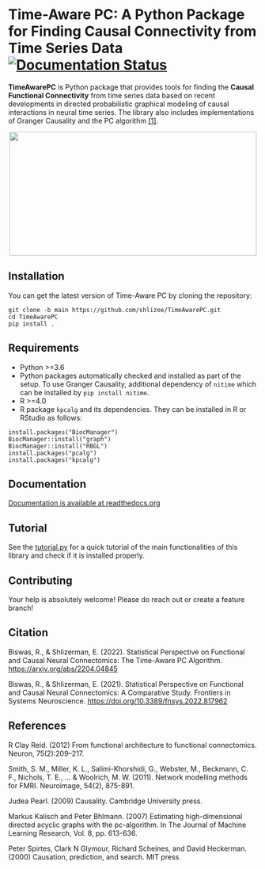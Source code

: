 # Time-Aware PC: A Python Package for Finding Causal Connectivity from Time Series Data  [![Documentation Status](https://readthedocs.org/projects/timeawarepc/badge/?version=latest)](https://timeawarepc.readthedocs.io/en/latest/?badge=latest)
**TimeAwarePC** is Python package that provides tools for finding the **Causal Functional Connectivity** from time series data based on recent developments in directed probabilistic graphical modeling of causal interactions in neural time series. The library also includes implementations of Granger Causality and the PC algorithm [[1]](#References).

<p align="center">
<img src="/imgs/Schematic.png" align="middle" width="500" height="250"/>
</p>

## Installation

You can get the latest version of Time-Aware PC by cloning the repository:

```
git clone -b main https://github.com/shlizee/TimeAwarePC.git
cd TimeAwarePC
pip install .
```

## Requirements
- Python >=3.6
- Python packages automatically checked and installed as part of the setup. To use Granger Causality, additional dependency of ```nitime``` which can be installed by ```pip install nitime```.
- R >=4.0
- R package ```kpcalg``` and its dependencies. They can be installed in R or RStudio as follows:
```
install.packages("BiocManager")
BiocManager::install("graph")
BiocManager::install("RBGL")
install.packages("pcalg")
install.packages("kpcalg")
```
<!-- - In addition, if you like to use Granger Causality functions in this package, please separately install nitime as follows:
```
pip install nitime
``` -->

## Documentation

[Documentation is available at readthedocs.org](https://timeawarepc.readthedocs.io/en/latest/)

## Tutorial

See the [tutorial.py](https://github.com/shlizee/TimeAwarePC/blob/main/timeawarepc/tutorial.py) for a quick tutorial of the main functionalities of this library and check if it is installed properly. 
<!-- 
## Documentation

[Documentation is available at readthedocs.org](https://timeaware-pc.readthedocs.io/en/latest/) -->

## Contributing

Your help is absolutely welcome! Please do reach out or create a feature branch!

## Citation

Biswas, R., & Shlizerman, E. (2022). Statistical Perspective on Functional and Causal Neural Connectomics: The Time-Aware PC Algorithm. https://arxiv.org/abs/2204.04845

Biswas, R., & Shlizerman, E. (2021). Statistical Perspective on Functional and Causal Neural Connectomics: A Comparative Study. Frontiers in Systems Neuroscience. https://doi.org/10.3389/fnsys.2022.817962


## References

R Clay Reid. (2012) From functional architecture to functional connectomics. Neuron, 75(2):209–217.

Smith, S. M., Miller, K. L., Salimi-Khorshidi, G., Webster, M., Beckmann, C. F., Nichols, T. E., ... & Woolrich, M. W. (2011). Network modelling methods for FMRI. Neuroimage, 54(2), 875-891.

Judea Pearl. (2009) Causality. Cambridge University press.

Markus Kalisch and Peter Bhlmann. (2007) Estimating high-dimensional directed acyclic graphs with the pc-algorithm. In The Journal of Machine Learning Research, Vol. 8, pp. 613-636.

Peter Spirtes, Clark N Glymour, Richard Scheines, and David Heckerman. (2000) Causation, prediction, and search. MIT press.



